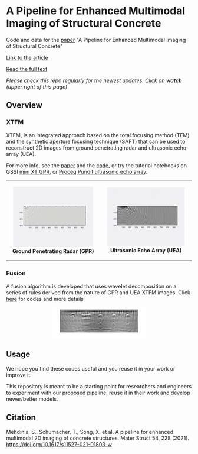 # A Pipeline for Enhanced Multimodal Imaging of Structural Concrete
Code and data for the [paper](https://doi.org/10.1617/s11527-021-01803-w) "A Pipeline for Enhanced Multimodal Imaging of Structural Concrete"

[Link to the article](https://link.springer.com/article/10.1617/s11527-021-01803-w)

[Read the full text](https://link.springer.com/epdf/10.1617/s11527-021-01803-w?sharing_token=XyznorzgkeENGz7OEZpGU3k_ZoEKMXbDGXWx5s5gP1ZPvMzLF_UABix_qIxFxYsINt3Yu5WUiiEJleatrm6USmkCQopu_VNeBXSDCIx1_AvvsCmM0EnL5zDyd6glOSqJSWHYgiZvmaNvhHnwCKdvBn7QmYa1In8AxorlEnsg25E%3D)

*Please check this repo regularly for the newest updates. Click on **watch** (upper right of this page)*

## Overview

### XTFM
XTFM, is an integrated approach based on the total focusing method (TFM) and the synthetic aperture focusing technique (SAFT) that can be used to reconstruct 2D images from ground penetrating radar and ultrasonic echo array (UEA).

For more info, see the [paper](https://link.springer.com/epdf/10.1617/s11527-021-01803-w?sharing_token=XyznorzgkeENGz7OEZpGU3k_ZoEKMXbDGXWx5s5gP1ZPvMzLF_UABix_qIxFxYsINt3Yu5WUiiEJleatrm6USmkCQopu_VNeBXSDCIx1_AvvsCmM0EnL5zDyd6glOSqJSWHYgiZvmaNvhHnwCKdvBn7QmYa1In8AxorlEnsg25E%3D) and the [code](https://github.com/Sinamhd9/A-Pipeline-for-Enhanced-Multimodal-Imaging-of-Structural-Concrete/blob/main/XTFM), or try the tutorial notebooks on GSSI [mini XT GPR](./XTFM/XTFM_GPR.ipynb), or [Proceq Pundit ultrasonic echo array](./XTFM/XTFM_UEA.ipynb). 


<table style="width:100%">
  <tr>
    <th>
      <p align="center">
         <img src="./img/gpr_XTFM_animation.gif" alt="gpr image" width="90%"> 
         <br>Ground Penetrating Radar (GPR)
      </p>
    </th>
        <th><p align="center">
          <img src="./img/uea_XTFM_animation.gif" alt="uea image" width="90%">
          <br>Ultrasonic Echo Array (UEA)
        </p>
    </th>
  </tr>
</table>

### Fusion

A fusion algorithm is developed that uses wavelet decomposition on a series of rules derived from the nature of GPR and UEA XTFM images. Click [here](./Fusion) for codes and more details 
<p align="center" >
<img src="./img/fused_image.png" alt="uea image" width="50%"/>
</p>

## Usage 
We hope you find these codes useful and you reuse it in your work or improve it.

This repository is meant to be a starting point for researchers and engineers to experiment with our proposed pipeline, reuse it in their work and develop newer/better models.
  
## Citation 

Mehdinia, S., Schumacher, T., Song, X. et al. A pipeline for enhanced multimodal 2D imaging of concrete structures. Mater Struct 54, 228 (2021). https://doi.org/10.1617/s11527-021-01803-w
